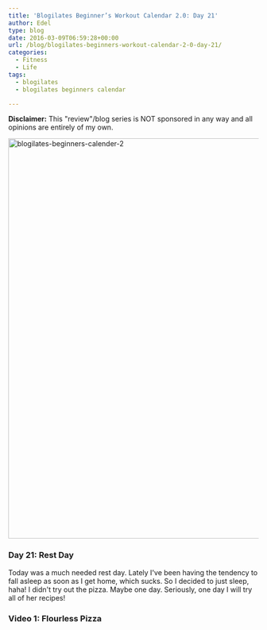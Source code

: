 ```yaml
---
title: 'Blogilates Beginner’s Workout Calendar 2.0: Day 21'
author: Edel
type: blog
date: 2016-03-09T06:59:28+00:00
url: /blog/blogilates-beginners-workout-calendar-2-0-day-21/
categories:
  - Fitness
  - Life
tags:
  - blogilates
  - blogilates beginners calendar

---
```

**Disclaimer:** This "review"/blog series is NOT sponsored in any way and all opinions are entirely of my own.

<a href="http://scattered.me/wp-content/uploads/2016/02/blogilates-beginners-calender-2.png" rel="attachment wp-att-11076"><img src="http://scattered.me/wp-content/uploads/2016/02/blogilates-beginners-calender-2-1024x806.png" alt="blogilates-beginners-calender-2" width="1024" height="806" class="alignnone size-large wp-image-11076" srcset="http://erzadel.net/blog/wp-content/uploads/2016/02/blogilates-beginners-calender-2-1024x806.png 1024w, http://erzadel.net/blog/wp-content/uploads/2016/02/blogilates-beginners-calender-2-300x236.png 300w, http://erzadel.net/blog/wp-content/uploads/2016/02/blogilates-beginners-calender-2-768x604.png 768w" sizes="(max-width: 1024px) 100vw, 1024px" /></a>

### Day 21: Rest Day

Today was a much needed rest day. Lately I've been having the tendency to fall asleep as soon as I get home, which sucks. So I decided to just sleep, haha! I didn't try out the pizza. Maybe one day. Seriously, one day I will try all of her recipes!

### Video 1: Flourless Pizza

<div class="flex-video">
</div>


